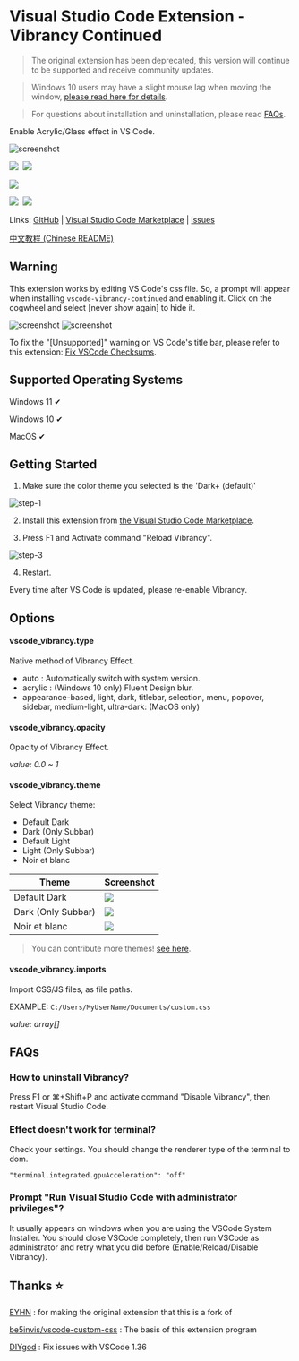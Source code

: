 # Visual Studio Code Extension - Vibrancy Continued

> The original extension has been deprecated, this version will continue to be supported and receive community updates.

> Windows 10 users may have a slight mouse lag when moving the window, [please read here for details](https://github.com/EYHN/vscode-vibrancy/discussions/80).

> For questions about installation and uninstallation, please read [FAQs](#FAQs).

Enable Acrylic/Glass effect in VS Code.

![screenshot](./screenshot.png)

[![](https://vsmarketplacebadge.apphb.com/version/illixion.vscode-vibrancy-continued.svg)](https://marketplace.visualstudio.com/items?itemName=illixion.vscode-vibrancy-continued)&nbsp;
[![](https://img.shields.io/visual-studio-marketplace/stars/illixion.vscode-vibrancy-continued.svg)](https://marketplace.visualstudio.com/items?itemName=illixion.vscode-vibrancy-continued)

![](https://img.shields.io/badge/Vistual%20Studio%20Code%20v1.57.0-Tested%20%E2%9C%94%EF%B8%8F-brightgreen?logo=Visual-Studio-Code&logoColor=ffffff)

[![](https://img.shields.io/github/stars/illixion/vscode-vibrancy-continued.svg?style=social)](https://github.com/illixion/vscode-vibrancy-continued)&nbsp;
[![](https://img.shields.io/github/watchers/illixion/vscode-vibrancy-continued.svg?style=social)](https://github.com/illixion/vscode-vibrancy-continued)

Links: [GitHub](https://github.com/illixion/vscode-vibrancy-continued) | [Visual Studio Code Marketplace](https://marketplace.visualstudio.com/items?itemName=illixion.vscode-vibrancy-continued) | [issues](https://github.com/illixion/vscode-vibrancy-continued/issues)

[中文教程 (Chinese README)](https://eyhn.in/vscode-vibrancy/)

## Warning

This extension works by editing VS Code's css file. So, a prompt will appear when installing `vscode-vibrancy-continued` and enabling it. Click on the cogwheel and select [never show again] to hide it.

![screenshot](./warn.png)
![screenshot](./warnfix.png)

To fix the "[Unsupported]" warning on VS Code's title bar, please refer to this extension: [Fix VSCode Checksums](https://marketplace.visualstudio.com/items?itemName=lehni.vscode-fix-checksums).

## Supported Operating Systems

Windows 11 ✔

Windows 10 ✔

MacOS ✔

## Getting Started

1. Make sure the color theme you selected is the 'Dark+ (default)'

![step-1](./step-1.png)

2. Install this extension from [the Visual Studio Code Marketplace](https://marketplace.visualstudio.com/items?itemName=illixion.vscode-vibrancy-continued).

3. Press F1 and Activate command "Reload Vibrancy".

![step-3](./step-3.png)

4. Restart.

Every time after VS Code is updated, please re-enable Vibrancy.

## Options

#### vscode_vibrancy.type

Native method of Vibrancy Effect.

* auto : Automatically switch with system version.
* acrylic : (Windows 10 only) Fluent Design blur.
* appearance-based, light, dark, titlebar, selection, menu, popover, sidebar, medium-light, ultra-dark: (MacOS only)

#### vscode_vibrancy.opacity

Opacity of Vibrancy Effect.

*value: 0.0 ~ 1*

#### vscode_vibrancy.theme

Select Vibrancy theme:

* Default Dark
* Dark (Only Subbar)
* Default Light
* Light (Only Subbar)
* Noir et blanc

| Theme | Screenshot |
| ---- | ---- |
| Default Dark | ![](./theme-default.jpg) |
| Dark (Only Subbar) | ![](./theme-default.jpg) |
| Noir et blanc | ![](./theme-noir-et-blanc.jpg) |

> You can contribute more themes! [see here](https://github.com/illixion/vscode-vibrancy-continued/tree/master/themes).

#### vscode_vibrancy.imports

Import CSS/JS files, as file paths.

EXAMPLE: `C:/Users/MyUserName/Documents/custom.css`

*value: array[]*

## FAQs

### How to uninstall Vibrancy?

Press F1 or ⌘+Shift+P and activate command "Disable Vibrancy", then restart Visual Studio Code.

### Effect doesn't work for terminal?

Check your settings. You should change the renderer type of the terminal to dom.

`"terminal.integrated.gpuAcceleration": "off"`

### Prompt "Run Visual Studio Code with administrator privileges"?

It usually appears on windows when you are using the VSCode System Installer. You should close VSCode completely, then run VSCode as administrator and retry what you did before (Enable/Reload/Disable Vibrancy).

## Thanks ⭐

[EYHN](https://github.com/EYHN) : for making the original extension that this is a fork of

[be5invis/vscode-custom-css](https://github.com/be5invis/vscode-custom-css) : The basis of this extension program

[DIYgod](https://github.com/microsoft/vscode/issues/32257#issuecomment-509936623) : Fix issues with VSCode 1.36


